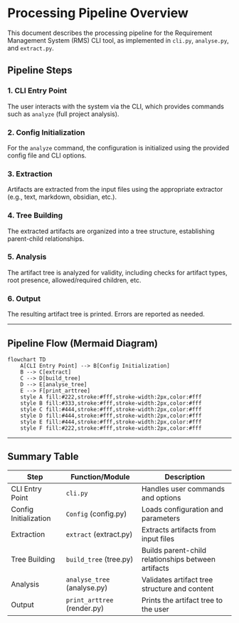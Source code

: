 # Processing Pipeline Overview

This document describes the processing pipeline for the Requirement Management System (RMS) CLI tool, as implemented in `cli.py`, `analyse.py`, and `extract.py`.

## Pipeline Steps

### 1. CLI Entry Point
The user interacts with the system via the CLI, which provides commands such as `analyze` (full project analysis).

### 2. Config Initialization
For the `analyze` command, the configuration is initialized using the provided config file and CLI options.

### 3. Extraction
Artifacts are extracted from the input files using the appropriate extractor (e.g., text, markdown, obsidian, etc.).

### 4. Tree Building
The extracted artifacts are organized into a tree structure, establishing parent-child relationships.

### 5. Analysis
The artifact tree is analyzed for validity, including checks for artifact types, root presence, allowed/required children, etc.

### 6. Output
The resulting artifact tree is printed. Errors are reported as needed.

---

## Pipeline Flow (Mermaid Diagram)

```mermaid
flowchart TD
    A[CLI Entry Point] --> B[Config Initialization]
    B --> C[extract]
    C --> D[build_tree]
    D --> E[analyse_tree]
    E --> F[print_arttree]
    style A fill:#222,stroke:#fff,stroke-width:2px,color:#fff
    style B fill:#333,stroke:#fff,stroke-width:2px,color:#fff
    style C fill:#444,stroke:#fff,stroke-width:2px,color:#fff
    style D fill:#444,stroke:#fff,stroke-width:2px,color:#fff
    style E fill:#444,stroke:#fff,stroke-width:2px,color:#fff
    style F fill:#222,stroke:#fff,stroke-width:2px,color:#fff
```

---

## Summary Table

| Step                | Function/Module         | Description                                      |
|---------------------|------------------------|--------------------------------------------------|
| CLI Entry Point     | `cli.py`               | Handles user commands and options                 |
| Config Initialization | `Config` (config.py)  | Loads configuration and parameters                |
| Extraction          | `extract` (extract.py) | Extracts artifacts from input files               |
| Tree Building       | `build_tree` (tree.py) | Builds parent-child relationships between artifacts |
| Analysis            | `analyse_tree` (analyse.py) | Validates artifact tree structure and content |
| Output              | `print_arttree` (render.py) | Prints the artifact tree to the user         |
